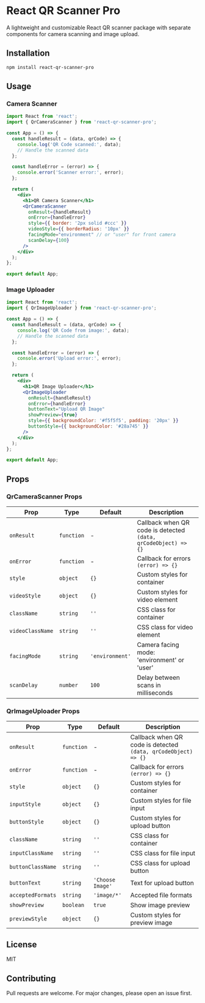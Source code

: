 # React QR Scanner Pro

A lightweight and customizable React QR scanner package with separate components for camera scanning and image upload.

## Installation

```bash
npm install react-qr-scanner-pro
```

## Usage

### Camera Scanner

```jsx
import React from 'react';
import { QrCameraScanner } from 'react-qr-scanner-pro';

const App = () => {
  const handleResult = (data, qrCode) => {
    console.log('QR Code scanned:', data);
    // Handle the scanned data
  };

  const handleError = (error) => {
    console.error('Scanner error:', error);
  };

  return (
    <div>
      <h1>QR Camera Scanner</h1>
      <QrCameraScanner
        onResult={handleResult}
        onError={handleError}
        style={{ border: '2px solid #ccc' }}
        videoStyle={{ borderRadius: '10px' }}
        facingMode="environment" // or "user" for front camera
        scanDelay={100}
      />
    </div>
  );
};

export default App;
```

### Image Uploader

```jsx
import React from 'react';
import { QrImageUploader } from 'react-qr-scanner-pro';

const App = () => {
  const handleResult = (data, qrCode) => {
    console.log('QR Code from image:', data);
    // Handle the scanned data
  };

  const handleError = (error) => {
    console.error('Upload error:', error);
  };

  return (
    <div>
      <h1>QR Image Uploader</h1>
      <QrImageUploader
        onResult={handleResult}
        onError={handleError}
        buttonText="Upload QR Image"
        showPreview={true}
        style={{ backgroundColor: '#f5f5f5', padding: '20px' }}
        buttonStyle={{ backgroundColor: '#28a745' }}
      />
    </div>
  );
};

export default App;
```

## Props

### QrCameraScanner Props

| Prop | Type | Default | Description |
|------|------|---------|-------------|
| `onResult` | `function` | - | Callback when QR code is detected `(data, qrCodeObject) => {}` |
| `onError` | `function` | - | Callback for errors `(error) => {}` |
| `style` | `object` | `{}` | Custom styles for container |
| `videoStyle` | `object` | `{}` | Custom styles for video element |
| `className` | `string` | `''` | CSS class for container |
| `videoClassName` | `string` | `''` | CSS class for video element |
| `facingMode` | `string` | `'environment'` | Camera facing mode: 'environment' or 'user' |
| `scanDelay` | `number` | `100` | Delay between scans in milliseconds |

### QrImageUploader Props

| Prop | Type | Default | Description |
|------|------|---------|-------------|
| `onResult` | `function` | - | Callback when QR code is detected `(data, qrCodeObject) => {}` |
| `onError` | `function` | - | Callback for errors `(error) => {}` |
| `style` | `object` | `{}` | Custom styles for container |
| `inputStyle` | `object` | `{}` | Custom styles for file input |
| `buttonStyle` | `object` | `{}` | Custom styles for upload button |
| `className` | `string` | `''` | CSS class for container |
| `inputClassName` | `string` | `''` | CSS class for file input |
| `buttonClassName` | `string` | `''` | CSS class for upload button |
| `buttonText` | `string` | `'Choose Image'` | Text for upload button |
| `acceptedFormats` | `string` | `'image/*'` | Accepted file formats |
| `showPreview` | `boolean` | `true` | Show image preview |
| `previewStyle` | `object` | `{}` | Custom styles for preview image |

## License

MIT

## Contributing

Pull requests are welcome. For major changes, please open an issue first.